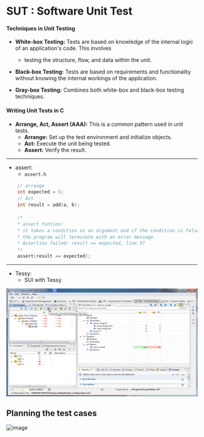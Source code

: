 # SUT : Software Unit Test

#### **Techniques in Unit Testing**

- **White-box Testing:** Tests are based on knowledge of the internal logic of an application's code. This involves 
	- testing the structure, flow, and data within the unit.
	
- **Black-box Testing:** Tests are based on requirements and functionality without knowing the internal workings of the application.

- **Gray-box Testing:** Combines both white-box and black-box testing techniques.

#### **Writing Unit Tests in C**

- **Arrange, Act, Assert (AAA):** This is a common pattern used in unit tests.
    - **Arrange:** Set up the test environment and initialize objects.
    - **Act:** Execute the unit being tested.
    - **Assert:** Verify the result.
----

- assert:
    - `assert.h`
```c
    // arrange
    int expected = 5;
    // Act
    int result = add(a, b);

    /*
    * assert funtion:
    * it takes a condition as an argument and if the condition is false,
    * the program will terminate with an error message. 
    * Assertion failed: result == expected, line 37
    */
    assert(result == expected);
```
---
- Tessy:
    - SUI with Tessy
    
![Tessy](image.png)




Planning the test cases
-------------------------


![image](https://github.com/user-attachments/assets/bdbacac9-281c-41b7-b3ca-10927c6dbdb9)
